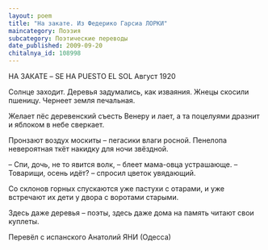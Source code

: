 ```yaml
---
layout: poem
title: "На закате. Из Федерико Гарсиа ЛОРКИ"
maincategory: Поэзия
subcategory: Поэтические переводы
date_published: 2009-09-20
chitalnya_id: 108998
---
```




НА ЗАКАТЕ – SE HA PUESTO EL SOL
Август 1920

Солнце заходит. Деревья
задумались, как изваяния.
Жнецы скосили пшеницу.
Чернеет земля печальная.

Желает пёс деревенский
съесть Венеру и лает,
а та поцелуями дразнит
и яблоком в небе сверкает.

Пронзают воздух москиты –
пегасики влаги росной.
Пенелопа невероятная
ткёт накидку для ночи звёздной.

– Спи, дочь, не то явится волк, –
блеет мама-овца устрашающе.
– Товарищи, осень идёт? –
спросил цветок увядающий.

Со склонов горных спускаются
уже пастухи с отарами,
и уже встречают их дети
у двора с воротами старыми.

Здесь даже деревья – поэты,
здесь даже дома на память
читают свои куплеты.

Перевёл с испанского Анатолий ЯНИ (Одесса)






